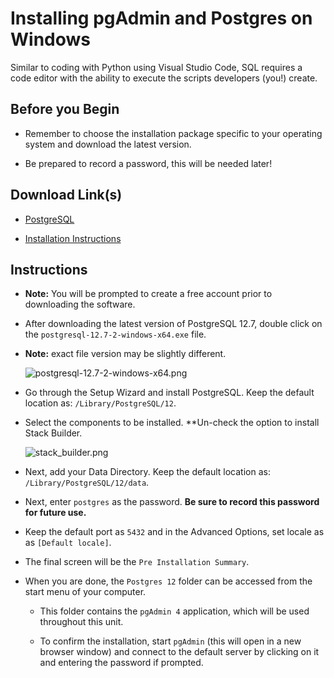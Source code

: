 # Installing pgAdmin and Postgres on Windows

Similar to coding with Python using Visual Studio Code, SQL requires a code editor with the ability to execute the scripts developers (you!) create.

## Before you Begin

* Remember to choose the installation package specific to your operating system and download the latest version.

* Be prepared to record a password, this will be needed later!

## Download Link(s)

* [PostgreSQL](https://www.enterprisedb.com/downloads/postgresql)

* [Installation Instructions](https://www.enterprisedb.com/edb-docs/d/postgresql/installation-getting-started/installation-guide-installers/12/index.html)

## Instructions

* **Note:** You will be prompted to create a free account prior to downloading the software.

* After downloading the latest version of PostgreSQL 12.7, double click on the `postgresql-12.7-2-windows-x64.exe` file.

* **Note:** exact file version may be slightly different.

  ![postgresql-12.7-2-windows-x64.png](../Images/postgresql-12.7-2-windows-x64.png)

* Go through the Setup Wizard and install PostgreSQL. Keep the default location as: `/Library/PostgreSQL/12`.

* Select the components to be installed. **Un-check the option to install Stack Builder.

  ![stack_builder.png](../Images/stack_builder_pc.png)

* Next, add your Data Directory. Keep the default location as: `/Library/PostgreSQL/12/data`.

* Next, enter `postgres` as the password. **Be sure to record this password for future use.**

* Keep the default port as `5432` and in the Advanced Options, set locale as as `[Default locale]`.

* The final screen will be the `Pre Installation Summary`.

* When you are done, the `Postgres 12` folder can be accessed from the start menu of your computer.

  * This folder contains the `pgAdmin 4` application, which will be used throughout this unit.

  * To confirm the installation, start `pgAdmin` (this will open in a new browser window) and connect to the default server by clicking on it and entering the password if prompted.
